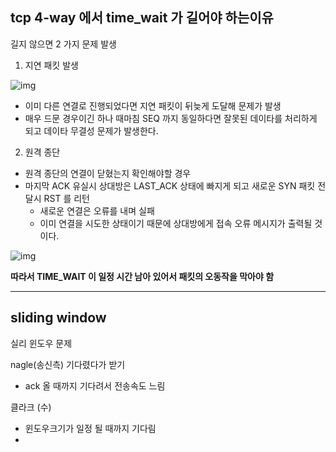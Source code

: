 ## tcp 4-way 에서 time_wait 가 길어야 하는이유

길지 않으면 2 가지 문제 발생

1. 지연 패킷 발생

![img](http://docs.likejazz.com/images/2018/time-wait/duplicate-segment.png)

- 이미 다른 연결로 진행되었다면 지연 패킷이 뒤늦게 도달해 문제가 발생
- 매우 드문 경우이긴 하나 때마침 SEQ 까지 동일하다면 잘못된 데이타를 처리하게 되고 데이타 무결성 문제가 발생한다.

2. 원격 종단

- 원격 종단의 연결이 닫혔는지 확인해야할 경우
- 마지막 ACK 유실시 상대방은 LAST_ACK 상태에 빠지게 되고 새로운 SYN 패킷 전달시 RST 를 리턴
  - 새로운 연결은 오류를 내며 실패
  - 이미 연결을 시도한 상태이기 때문에 상대방에게 접속 오류 메시지가 출력될 것이다.

![img](http://docs.likejazz.com/images/2018/time-wait/last-ack.png)

**따라서 TIME_WAIT 이 일정 시간 남아 있어서 패킷의 오동작을 막아야 함**


---

## sliding window

실리 윈도우 문제

nagle(송신측)
기다렸다가 받기
- ack 올 때까지 기다려서 전송속도 느림

클라크 (수)
- 윈도우크기가 일정 될 때까지 기다림
- 